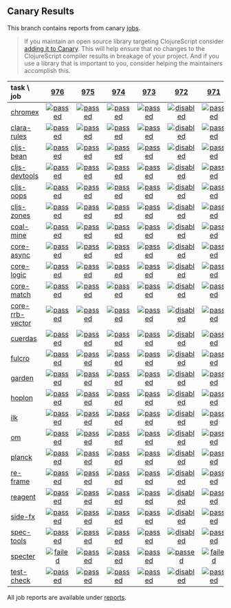 ## Canary Results

This branch contains reports from canary [jobs](https://github.com/cljs-oss/canary/tree/jobs).

> If you maintain an open source library targeting ClojureScript consider [adding it to Canary](https://github.com/cljs-oss/canary/tree/master#how-to-participate). This will help ensure that no changes to the ClojureScript compiler results in breakage of your project. And if you use a library that is important to you, consider helping the maintainers accomplish this.

[//]: # (begin_overview_table)

| task \ job | <a href="reports/2019/06/20/job-000976-1.10.545-bc6ecdd6" title="job #976 finished on 2019-06-20">976</a> | <a href="reports/2019/06/19/job-000975-1.10.545-bc6ecdd6" title="job #975 finished on 2019-06-19">975</a> | <a href="reports/2019/06/18/job-000974-1.10.545-bc6ecdd6" title="job #974 finished on 2019-06-18">974</a> | <a href="reports/2019/06/17/job-000973-1.10.545-bc6ecdd6" title="job #973 finished on 2019-06-17">973</a> | <a href="reports/2019/06/16/job-000972-1.10.545-bc6ecdd6" title="job #972 finished on 2019-06-16">972</a> | <a href="reports/2019/06/16/job-000971-1.10.545-bc6ecdd6" title="job #971 finished on 2019-06-16">971</a> | <a href="reports/2019/06/15/job-000970-1.10.545-bc6ecdd6" title="job #970 finished on 2019-06-15">970</a> | <a href="reports/2019/06/14/job-000969-1.10.534-c4a51202" title="job #969 finished on 2019-06-14">969</a> | <a href="reports/2019/06/14/job-000968-1.10.534-c4a51202" title="job #968 finished on 2019-06-14">968</a> | <a href="reports/2019/06/13/job-000967-1.10.534-c4a51202" title="job #967 finished on 2019-06-13">967</a> |
| :--- | :---: | :---: | :---: | :---: | :---: | :---: | :---: | :---: | :---: | :---: |
| [chromex](https://github.com/binaryage/chromex) | <a href="reports/2019/06/20/job-000976-1.10.545-bc6ecdd6#-chromex"><img title="passed" src="http://box.binaryage.com/s-passed.svg"><a> | <a href="reports/2019/06/19/job-000975-1.10.545-bc6ecdd6#-chromex"><img title="passed" src="http://box.binaryage.com/s-passed.svg"><a> | <a href="reports/2019/06/18/job-000974-1.10.545-bc6ecdd6#-chromex"><img title="passed" src="http://box.binaryage.com/s-passed.svg"><a> | <a href="reports/2019/06/17/job-000973-1.10.545-bc6ecdd6#-chromex"><img title="passed" src="http://box.binaryage.com/s-passed.svg"><a> | <a href="reports/2019/06/16/job-000972-1.10.545-bc6ecdd6#-chromex"><img title="disabled" src="http://box.binaryage.com/s-disabled.svg"><a> | <a href="reports/2019/06/16/job-000971-1.10.545-bc6ecdd6#-chromex"><img title="passed" src="http://box.binaryage.com/s-passed.svg"><a> | <a href="reports/2019/06/15/job-000970-1.10.545-bc6ecdd6#-chromex"><img title="passed" src="http://box.binaryage.com/s-passed.svg"><a> | <a href="reports/2019/06/14/job-000969-1.10.534-c4a51202#-chromex"><img title="passed" src="http://box.binaryage.com/s-passed.svg"><a> | <a href="reports/2019/06/14/job-000968-1.10.534-c4a51202#-chromex"><img title="disabled" src="http://box.binaryage.com/s-disabled.svg"><a> | <a href="reports/2019/06/13/job-000967-1.10.534-c4a51202#-chromex"><img title="passed" src="http://box.binaryage.com/s-passed.svg"><a> |
| [clara-rules](https://github.com/cerner/clara-rules) | <a href="reports/2019/06/20/job-000976-1.10.545-bc6ecdd6#-clara-rules"><img title="passed" src="http://box.binaryage.com/s-passed.svg"><a> | <a href="reports/2019/06/19/job-000975-1.10.545-bc6ecdd6#-clara-rules"><img title="passed" src="http://box.binaryage.com/s-passed.svg"><a> | <a href="reports/2019/06/18/job-000974-1.10.545-bc6ecdd6#-clara-rules"><img title="passed" src="http://box.binaryage.com/s-passed.svg"><a> | <a href="reports/2019/06/17/job-000973-1.10.545-bc6ecdd6#-clara-rules"><img title="passed" src="http://box.binaryage.com/s-passed.svg"><a> | <a href="reports/2019/06/16/job-000972-1.10.545-bc6ecdd6#-clara-rules"><img title="disabled" src="http://box.binaryage.com/s-disabled.svg"><a> | <a href="reports/2019/06/16/job-000971-1.10.545-bc6ecdd6#-clara-rules"><img title="passed" src="http://box.binaryage.com/s-passed.svg"><a> | <a href="reports/2019/06/15/job-000970-1.10.545-bc6ecdd6#-clara-rules"><img title="passed" src="http://box.binaryage.com/s-passed.svg"><a> | <a href="reports/2019/06/14/job-000969-1.10.534-c4a51202#-clara-rules"><img title="passed" src="http://box.binaryage.com/s-passed.svg"><a> | <a href="reports/2019/06/14/job-000968-1.10.534-c4a51202#-clara-rules"><img title="disabled" src="http://box.binaryage.com/s-disabled.svg"><a> | <a href="reports/2019/06/13/job-000967-1.10.534-c4a51202#-clara-rules"><img title="passed" src="http://box.binaryage.com/s-passed.svg"><a> |
| [cljs-bean](https://github.com/mfikes/cljs-bean) | <a href="reports/2019/06/20/job-000976-1.10.545-bc6ecdd6#-cljs-bean"><img title="passed" src="http://box.binaryage.com/s-passed.svg"><a> | <a href="reports/2019/06/19/job-000975-1.10.545-bc6ecdd6#-cljs-bean"><img title="passed" src="http://box.binaryage.com/s-passed.svg"><a> | <a href="reports/2019/06/18/job-000974-1.10.545-bc6ecdd6#-cljs-bean"><img title="passed" src="http://box.binaryage.com/s-passed.svg"><a> | <a href="reports/2019/06/17/job-000973-1.10.545-bc6ecdd6#-cljs-bean"><img title="passed" src="http://box.binaryage.com/s-passed.svg"><a> | <a href="reports/2019/06/16/job-000972-1.10.545-bc6ecdd6#-cljs-bean"><img title="disabled" src="http://box.binaryage.com/s-disabled.svg"><a> | <a href="reports/2019/06/16/job-000971-1.10.545-bc6ecdd6#-cljs-bean"><img title="passed" src="http://box.binaryage.com/s-passed.svg"><a> | <a href="reports/2019/06/15/job-000970-1.10.545-bc6ecdd6#-cljs-bean"><img title="failed" src="http://box.binaryage.com/s-failed.svg"><a> | <a href="reports/2019/06/14/job-000969-1.10.534-c4a51202#-cljs-bean"><img title="passed" src="http://box.binaryage.com/s-passed.svg"><a> | <a href="reports/2019/06/14/job-000968-1.10.534-c4a51202#-cljs-bean"><img title="passed" src="http://box.binaryage.com/s-passed.svg"><a> | <a href="reports/2019/06/13/job-000967-1.10.534-c4a51202#-cljs-bean"><img title="missing" src="http://box.binaryage.com/s-missing.svg"><a> |
| [cljs-devtools](https://github.com/binaryage/cljs-devtools) | <a href="reports/2019/06/20/job-000976-1.10.545-bc6ecdd6#-cljs-devtools"><img title="passed" src="http://box.binaryage.com/s-passed.svg"><a> | <a href="reports/2019/06/19/job-000975-1.10.545-bc6ecdd6#-cljs-devtools"><img title="passed" src="http://box.binaryage.com/s-passed.svg"><a> | <a href="reports/2019/06/18/job-000974-1.10.545-bc6ecdd6#-cljs-devtools"><img title="passed" src="http://box.binaryage.com/s-passed.svg"><a> | <a href="reports/2019/06/17/job-000973-1.10.545-bc6ecdd6#-cljs-devtools"><img title="passed" src="http://box.binaryage.com/s-passed.svg"><a> | <a href="reports/2019/06/16/job-000972-1.10.545-bc6ecdd6#-cljs-devtools"><img title="disabled" src="http://box.binaryage.com/s-disabled.svg"><a> | <a href="reports/2019/06/16/job-000971-1.10.545-bc6ecdd6#-cljs-devtools"><img title="passed" src="http://box.binaryage.com/s-passed.svg"><a> | <a href="reports/2019/06/15/job-000970-1.10.545-bc6ecdd6#-cljs-devtools"><img title="passed" src="http://box.binaryage.com/s-passed.svg"><a> | <a href="reports/2019/06/14/job-000969-1.10.534-c4a51202#-cljs-devtools"><img title="passed" src="http://box.binaryage.com/s-passed.svg"><a> | <a href="reports/2019/06/14/job-000968-1.10.534-c4a51202#-cljs-devtools"><img title="disabled" src="http://box.binaryage.com/s-disabled.svg"><a> | <a href="reports/2019/06/13/job-000967-1.10.534-c4a51202#-cljs-devtools"><img title="passed" src="http://box.binaryage.com/s-passed.svg"><a> |
| [cljs-oops](https://github.com/binaryage/cljs-oops) | <a href="reports/2019/06/20/job-000976-1.10.545-bc6ecdd6#-cljs-oops"><img title="passed" src="http://box.binaryage.com/s-passed.svg"><a> | <a href="reports/2019/06/19/job-000975-1.10.545-bc6ecdd6#-cljs-oops"><img title="passed" src="http://box.binaryage.com/s-passed.svg"><a> | <a href="reports/2019/06/18/job-000974-1.10.545-bc6ecdd6#-cljs-oops"><img title="passed" src="http://box.binaryage.com/s-passed.svg"><a> | <a href="reports/2019/06/17/job-000973-1.10.545-bc6ecdd6#-cljs-oops"><img title="passed" src="http://box.binaryage.com/s-passed.svg"><a> | <a href="reports/2019/06/16/job-000972-1.10.545-bc6ecdd6#-cljs-oops"><img title="disabled" src="http://box.binaryage.com/s-disabled.svg"><a> | <a href="reports/2019/06/16/job-000971-1.10.545-bc6ecdd6#-cljs-oops"><img title="passed" src="http://box.binaryage.com/s-passed.svg"><a> | <a href="reports/2019/06/15/job-000970-1.10.545-bc6ecdd6#-cljs-oops"><img title="passed" src="http://box.binaryage.com/s-passed.svg"><a> | <a href="reports/2019/06/14/job-000969-1.10.534-c4a51202#-cljs-oops"><img title="passed" src="http://box.binaryage.com/s-passed.svg"><a> | <a href="reports/2019/06/14/job-000968-1.10.534-c4a51202#-cljs-oops"><img title="disabled" src="http://box.binaryage.com/s-disabled.svg"><a> | <a href="reports/2019/06/13/job-000967-1.10.534-c4a51202#-cljs-oops"><img title="passed" src="http://box.binaryage.com/s-passed.svg"><a> |
| [cljs-zones](https://github.com/binaryage/cljs-zones) | <a href="reports/2019/06/20/job-000976-1.10.545-bc6ecdd6#-cljs-zones"><img title="passed" src="http://box.binaryage.com/s-passed.svg"><a> | <a href="reports/2019/06/19/job-000975-1.10.545-bc6ecdd6#-cljs-zones"><img title="passed" src="http://box.binaryage.com/s-passed.svg"><a> | <a href="reports/2019/06/18/job-000974-1.10.545-bc6ecdd6#-cljs-zones"><img title="passed" src="http://box.binaryage.com/s-passed.svg"><a> | <a href="reports/2019/06/17/job-000973-1.10.545-bc6ecdd6#-cljs-zones"><img title="passed" src="http://box.binaryage.com/s-passed.svg"><a> | <a href="reports/2019/06/16/job-000972-1.10.545-bc6ecdd6#-cljs-zones"><img title="disabled" src="http://box.binaryage.com/s-disabled.svg"><a> | <a href="reports/2019/06/16/job-000971-1.10.545-bc6ecdd6#-cljs-zones"><img title="passed" src="http://box.binaryage.com/s-passed.svg"><a> | <a href="reports/2019/06/15/job-000970-1.10.545-bc6ecdd6#-cljs-zones"><img title="passed" src="http://box.binaryage.com/s-passed.svg"><a> | <a href="reports/2019/06/14/job-000969-1.10.534-c4a51202#-cljs-zones"><img title="passed" src="http://box.binaryage.com/s-passed.svg"><a> | <a href="reports/2019/06/14/job-000968-1.10.534-c4a51202#-cljs-zones"><img title="disabled" src="http://box.binaryage.com/s-disabled.svg"><a> | <a href="reports/2019/06/13/job-000967-1.10.534-c4a51202#-cljs-zones"><img title="passed" src="http://box.binaryage.com/s-passed.svg"><a> |
| [coal-mine](https://github.com/mfikes/coal-mine) | <a href="reports/2019/06/20/job-000976-1.10.545-bc6ecdd6#-coal-mine"><img title="passed" src="http://box.binaryage.com/s-passed.svg"><a> | <a href="reports/2019/06/19/job-000975-1.10.545-bc6ecdd6#-coal-mine"><img title="passed" src="http://box.binaryage.com/s-passed.svg"><a> | <a href="reports/2019/06/18/job-000974-1.10.545-bc6ecdd6#-coal-mine"><img title="passed" src="http://box.binaryage.com/s-passed.svg"><a> | <a href="reports/2019/06/17/job-000973-1.10.545-bc6ecdd6#-coal-mine"><img title="passed" src="http://box.binaryage.com/s-passed.svg"><a> | <a href="reports/2019/06/16/job-000972-1.10.545-bc6ecdd6#-coal-mine"><img title="disabled" src="http://box.binaryage.com/s-disabled.svg"><a> | <a href="reports/2019/06/16/job-000971-1.10.545-bc6ecdd6#-coal-mine"><img title="passed" src="http://box.binaryage.com/s-passed.svg"><a> | <a href="reports/2019/06/15/job-000970-1.10.545-bc6ecdd6#-coal-mine"><img title="passed" src="http://box.binaryage.com/s-passed.svg"><a> | <a href="reports/2019/06/14/job-000969-1.10.534-c4a51202#-coal-mine"><img title="passed" src="http://box.binaryage.com/s-passed.svg"><a> | <a href="reports/2019/06/14/job-000968-1.10.534-c4a51202#-coal-mine"><img title="disabled" src="http://box.binaryage.com/s-disabled.svg"><a> | <a href="reports/2019/06/13/job-000967-1.10.534-c4a51202#-coal-mine"><img title="passed" src="http://box.binaryage.com/s-passed.svg"><a> |
| [core-async](https://github.com/clojure/core.async) | <a href="reports/2019/06/20/job-000976-1.10.545-bc6ecdd6#-core-async"><img title="passed" src="http://box.binaryage.com/s-passed.svg"><a> | <a href="reports/2019/06/19/job-000975-1.10.545-bc6ecdd6#-core-async"><img title="passed" src="http://box.binaryage.com/s-passed.svg"><a> | <a href="reports/2019/06/18/job-000974-1.10.545-bc6ecdd6#-core-async"><img title="passed" src="http://box.binaryage.com/s-passed.svg"><a> | <a href="reports/2019/06/17/job-000973-1.10.545-bc6ecdd6#-core-async"><img title="passed" src="http://box.binaryage.com/s-passed.svg"><a> | <a href="reports/2019/06/16/job-000972-1.10.545-bc6ecdd6#-core-async"><img title="disabled" src="http://box.binaryage.com/s-disabled.svg"><a> | <a href="reports/2019/06/16/job-000971-1.10.545-bc6ecdd6#-core-async"><img title="passed" src="http://box.binaryage.com/s-passed.svg"><a> | <a href="reports/2019/06/15/job-000970-1.10.545-bc6ecdd6#-core-async"><img title="passed" src="http://box.binaryage.com/s-passed.svg"><a> | <a href="reports/2019/06/14/job-000969-1.10.534-c4a51202#-core-async"><img title="passed" src="http://box.binaryage.com/s-passed.svg"><a> | <a href="reports/2019/06/14/job-000968-1.10.534-c4a51202#-core-async"><img title="disabled" src="http://box.binaryage.com/s-disabled.svg"><a> | <a href="reports/2019/06/13/job-000967-1.10.534-c4a51202#-core-async"><img title="passed" src="http://box.binaryage.com/s-passed.svg"><a> |
| [core-logic](https://github.com/clojure/core.logic) | <a href="reports/2019/06/20/job-000976-1.10.545-bc6ecdd6#-core-logic"><img title="passed" src="http://box.binaryage.com/s-passed.svg"><a> | <a href="reports/2019/06/19/job-000975-1.10.545-bc6ecdd6#-core-logic"><img title="passed" src="http://box.binaryage.com/s-passed.svg"><a> | <a href="reports/2019/06/18/job-000974-1.10.545-bc6ecdd6#-core-logic"><img title="passed" src="http://box.binaryage.com/s-passed.svg"><a> | <a href="reports/2019/06/17/job-000973-1.10.545-bc6ecdd6#-core-logic"><img title="passed" src="http://box.binaryage.com/s-passed.svg"><a> | <a href="reports/2019/06/16/job-000972-1.10.545-bc6ecdd6#-core-logic"><img title="disabled" src="http://box.binaryage.com/s-disabled.svg"><a> | <a href="reports/2019/06/16/job-000971-1.10.545-bc6ecdd6#-core-logic"><img title="passed" src="http://box.binaryage.com/s-passed.svg"><a> | <a href="reports/2019/06/15/job-000970-1.10.545-bc6ecdd6#-core-logic"><img title="passed" src="http://box.binaryage.com/s-passed.svg"><a> | <a href="reports/2019/06/14/job-000969-1.10.534-c4a51202#-core-logic"><img title="passed" src="http://box.binaryage.com/s-passed.svg"><a> | <a href="reports/2019/06/14/job-000968-1.10.534-c4a51202#-core-logic"><img title="disabled" src="http://box.binaryage.com/s-disabled.svg"><a> | <a href="reports/2019/06/13/job-000967-1.10.534-c4a51202#-core-logic"><img title="passed" src="http://box.binaryage.com/s-passed.svg"><a> |
| [core-match](https://github.com/clojure/core.match) | <a href="reports/2019/06/20/job-000976-1.10.545-bc6ecdd6#-core-match"><img title="passed" src="http://box.binaryage.com/s-passed.svg"><a> | <a href="reports/2019/06/19/job-000975-1.10.545-bc6ecdd6#-core-match"><img title="passed" src="http://box.binaryage.com/s-passed.svg"><a> | <a href="reports/2019/06/18/job-000974-1.10.545-bc6ecdd6#-core-match"><img title="passed" src="http://box.binaryage.com/s-passed.svg"><a> | <a href="reports/2019/06/17/job-000973-1.10.545-bc6ecdd6#-core-match"><img title="passed" src="http://box.binaryage.com/s-passed.svg"><a> | <a href="reports/2019/06/16/job-000972-1.10.545-bc6ecdd6#-core-match"><img title="disabled" src="http://box.binaryage.com/s-disabled.svg"><a> | <a href="reports/2019/06/16/job-000971-1.10.545-bc6ecdd6#-core-match"><img title="passed" src="http://box.binaryage.com/s-passed.svg"><a> | <a href="reports/2019/06/15/job-000970-1.10.545-bc6ecdd6#-core-match"><img title="passed" src="http://box.binaryage.com/s-passed.svg"><a> | <a href="reports/2019/06/14/job-000969-1.10.534-c4a51202#-core-match"><img title="passed" src="http://box.binaryage.com/s-passed.svg"><a> | <a href="reports/2019/06/14/job-000968-1.10.534-c4a51202#-core-match"><img title="disabled" src="http://box.binaryage.com/s-disabled.svg"><a> | <a href="reports/2019/06/13/job-000967-1.10.534-c4a51202#-core-match"><img title="passed" src="http://box.binaryage.com/s-passed.svg"><a> |
| [core-rrb-vector](https://github.com/clojure/core.rrb-vector) | <a href="reports/2019/06/20/job-000976-1.10.545-bc6ecdd6#-core-rrb-vector"><img title="passed" src="http://box.binaryage.com/s-passed.svg"><a> | <a href="reports/2019/06/19/job-000975-1.10.545-bc6ecdd6#-core-rrb-vector"><img title="passed" src="http://box.binaryage.com/s-passed.svg"><a> | <a href="reports/2019/06/18/job-000974-1.10.545-bc6ecdd6#-core-rrb-vector"><img title="passed" src="http://box.binaryage.com/s-passed.svg"><a> | <a href="reports/2019/06/17/job-000973-1.10.545-bc6ecdd6#-core-rrb-vector"><img title="passed" src="http://box.binaryage.com/s-passed.svg"><a> | <a href="reports/2019/06/16/job-000972-1.10.545-bc6ecdd6#-core-rrb-vector"><img title="disabled" src="http://box.binaryage.com/s-disabled.svg"><a> | <a href="reports/2019/06/16/job-000971-1.10.545-bc6ecdd6#-core-rrb-vector"><img title="passed" src="http://box.binaryage.com/s-passed.svg"><a> | <a href="reports/2019/06/15/job-000970-1.10.545-bc6ecdd6#-core-rrb-vector"><img title="passed" src="http://box.binaryage.com/s-passed.svg"><a> | <a href="reports/2019/06/14/job-000969-1.10.534-c4a51202#-core-rrb-vector"><img title="passed" src="http://box.binaryage.com/s-passed.svg"><a> | <a href="reports/2019/06/14/job-000968-1.10.534-c4a51202#-core-rrb-vector"><img title="disabled" src="http://box.binaryage.com/s-disabled.svg"><a> | <a href="reports/2019/06/13/job-000967-1.10.534-c4a51202#-core-rrb-vector"><img title="passed" src="http://box.binaryage.com/s-passed.svg"><a> |
| [cuerdas](https://github.com/funcool/cuerdas) | <a href="reports/2019/06/20/job-000976-1.10.545-bc6ecdd6#-cuerdas"><img title="passed" src="http://box.binaryage.com/s-passed.svg"><a> | <a href="reports/2019/06/19/job-000975-1.10.545-bc6ecdd6#-cuerdas"><img title="passed" src="http://box.binaryage.com/s-passed.svg"><a> | <a href="reports/2019/06/18/job-000974-1.10.545-bc6ecdd6#-cuerdas"><img title="passed" src="http://box.binaryage.com/s-passed.svg"><a> | <a href="reports/2019/06/17/job-000973-1.10.545-bc6ecdd6#-cuerdas"><img title="passed" src="http://box.binaryage.com/s-passed.svg"><a> | <a href="reports/2019/06/16/job-000972-1.10.545-bc6ecdd6#-cuerdas"><img title="disabled" src="http://box.binaryage.com/s-disabled.svg"><a> | <a href="reports/2019/06/16/job-000971-1.10.545-bc6ecdd6#-cuerdas"><img title="passed" src="http://box.binaryage.com/s-passed.svg"><a> | <a href="reports/2019/06/15/job-000970-1.10.545-bc6ecdd6#-cuerdas"><img title="passed" src="http://box.binaryage.com/s-passed.svg"><a> | <a href="reports/2019/06/14/job-000969-1.10.534-c4a51202#-cuerdas"><img title="passed" src="http://box.binaryage.com/s-passed.svg"><a> | <a href="reports/2019/06/14/job-000968-1.10.534-c4a51202#-cuerdas"><img title="disabled" src="http://box.binaryage.com/s-disabled.svg"><a> | <a href="reports/2019/06/13/job-000967-1.10.534-c4a51202#-cuerdas"><img title="passed" src="http://box.binaryage.com/s-passed.svg"><a> |
| [fulcro](https://github.com/fulcrologic/fulcro) | <a href="reports/2019/06/20/job-000976-1.10.545-bc6ecdd6#-fulcro"><img title="passed" src="http://box.binaryage.com/s-passed.svg"><a> | <a href="reports/2019/06/19/job-000975-1.10.545-bc6ecdd6#-fulcro"><img title="passed" src="http://box.binaryage.com/s-passed.svg"><a> | <a href="reports/2019/06/18/job-000974-1.10.545-bc6ecdd6#-fulcro"><img title="passed" src="http://box.binaryage.com/s-passed.svg"><a> | <a href="reports/2019/06/17/job-000973-1.10.545-bc6ecdd6#-fulcro"><img title="passed" src="http://box.binaryage.com/s-passed.svg"><a> | <a href="reports/2019/06/16/job-000972-1.10.545-bc6ecdd6#-fulcro"><img title="disabled" src="http://box.binaryage.com/s-disabled.svg"><a> | <a href="reports/2019/06/16/job-000971-1.10.545-bc6ecdd6#-fulcro"><img title="passed" src="http://box.binaryage.com/s-passed.svg"><a> | <a href="reports/2019/06/15/job-000970-1.10.545-bc6ecdd6#-fulcro"><img title="passed" src="http://box.binaryage.com/s-passed.svg"><a> | <a href="reports/2019/06/14/job-000969-1.10.534-c4a51202#-fulcro"><img title="passed" src="http://box.binaryage.com/s-passed.svg"><a> | <a href="reports/2019/06/14/job-000968-1.10.534-c4a51202#-fulcro"><img title="disabled" src="http://box.binaryage.com/s-disabled.svg"><a> | <a href="reports/2019/06/13/job-000967-1.10.534-c4a51202#-fulcro"><img title="passed" src="http://box.binaryage.com/s-passed.svg"><a> |
| [garden](https://github.com/noprompt/garden) | <a href="reports/2019/06/20/job-000976-1.10.545-bc6ecdd6#-garden"><img title="passed" src="http://box.binaryage.com/s-passed.svg"><a> | <a href="reports/2019/06/19/job-000975-1.10.545-bc6ecdd6#-garden"><img title="passed" src="http://box.binaryage.com/s-passed.svg"><a> | <a href="reports/2019/06/18/job-000974-1.10.545-bc6ecdd6#-garden"><img title="passed" src="http://box.binaryage.com/s-passed.svg"><a> | <a href="reports/2019/06/17/job-000973-1.10.545-bc6ecdd6#-garden"><img title="passed" src="http://box.binaryage.com/s-passed.svg"><a> | <a href="reports/2019/06/16/job-000972-1.10.545-bc6ecdd6#-garden"><img title="disabled" src="http://box.binaryage.com/s-disabled.svg"><a> | <a href="reports/2019/06/16/job-000971-1.10.545-bc6ecdd6#-garden"><img title="passed" src="http://box.binaryage.com/s-passed.svg"><a> | <a href="reports/2019/06/15/job-000970-1.10.545-bc6ecdd6#-garden"><img title="passed" src="http://box.binaryage.com/s-passed.svg"><a> | <a href="reports/2019/06/14/job-000969-1.10.534-c4a51202#-garden"><img title="passed" src="http://box.binaryage.com/s-passed.svg"><a> | <a href="reports/2019/06/14/job-000968-1.10.534-c4a51202#-garden"><img title="disabled" src="http://box.binaryage.com/s-disabled.svg"><a> | <a href="reports/2019/06/13/job-000967-1.10.534-c4a51202#-garden"><img title="passed" src="http://box.binaryage.com/s-passed.svg"><a> |
| [hoplon](https://github.com/hoplon/hoplon) | <a href="reports/2019/06/20/job-000976-1.10.545-bc6ecdd6#-hoplon"><img title="passed" src="http://box.binaryage.com/s-passed.svg"><a> | <a href="reports/2019/06/19/job-000975-1.10.545-bc6ecdd6#-hoplon"><img title="passed" src="http://box.binaryage.com/s-passed.svg"><a> | <a href="reports/2019/06/18/job-000974-1.10.545-bc6ecdd6#-hoplon"><img title="passed" src="http://box.binaryage.com/s-passed.svg"><a> | <a href="reports/2019/06/17/job-000973-1.10.545-bc6ecdd6#-hoplon"><img title="passed" src="http://box.binaryage.com/s-passed.svg"><a> | <a href="reports/2019/06/16/job-000972-1.10.545-bc6ecdd6#-hoplon"><img title="disabled" src="http://box.binaryage.com/s-disabled.svg"><a> | <a href="reports/2019/06/16/job-000971-1.10.545-bc6ecdd6#-hoplon"><img title="passed" src="http://box.binaryage.com/s-passed.svg"><a> | <a href="reports/2019/06/15/job-000970-1.10.545-bc6ecdd6#-hoplon"><img title="passed" src="http://box.binaryage.com/s-passed.svg"><a> | <a href="reports/2019/06/14/job-000969-1.10.534-c4a51202#-hoplon"><img title="passed" src="http://box.binaryage.com/s-passed.svg"><a> | <a href="reports/2019/06/14/job-000968-1.10.534-c4a51202#-hoplon"><img title="disabled" src="http://box.binaryage.com/s-disabled.svg"><a> | <a href="reports/2019/06/13/job-000967-1.10.534-c4a51202#-hoplon"><img title="passed" src="http://box.binaryage.com/s-passed.svg"><a> |
| [ilk](https://github.com/mfikes/ilk) | <a href="reports/2019/06/20/job-000976-1.10.545-bc6ecdd6#-ilk"><img title="passed" src="http://box.binaryage.com/s-passed.svg"><a> | <a href="reports/2019/06/19/job-000975-1.10.545-bc6ecdd6#-ilk"><img title="passed" src="http://box.binaryage.com/s-passed.svg"><a> | <a href="reports/2019/06/18/job-000974-1.10.545-bc6ecdd6#-ilk"><img title="passed" src="http://box.binaryage.com/s-passed.svg"><a> | <a href="reports/2019/06/17/job-000973-1.10.545-bc6ecdd6#-ilk"><img title="passed" src="http://box.binaryage.com/s-passed.svg"><a> | <a href="reports/2019/06/16/job-000972-1.10.545-bc6ecdd6#-ilk"><img title="disabled" src="http://box.binaryage.com/s-disabled.svg"><a> | <a href="reports/2019/06/16/job-000971-1.10.545-bc6ecdd6#-ilk"><img title="passed" src="http://box.binaryage.com/s-passed.svg"><a> | <a href="reports/2019/06/15/job-000970-1.10.545-bc6ecdd6#-ilk"><img title="passed" src="http://box.binaryage.com/s-passed.svg"><a> | <a href="reports/2019/06/14/job-000969-1.10.534-c4a51202#-ilk"><img title="passed" src="http://box.binaryage.com/s-passed.svg"><a> | <a href="reports/2019/06/14/job-000968-1.10.534-c4a51202#-ilk"><img title="disabled" src="http://box.binaryage.com/s-disabled.svg"><a> | <a href="reports/2019/06/13/job-000967-1.10.534-c4a51202#-ilk"><img title="passed" src="http://box.binaryage.com/s-passed.svg"><a> |
| [om](https://github.com/omcljs/om) | <a href="reports/2019/06/20/job-000976-1.10.545-bc6ecdd6#-om"><img title="passed" src="http://box.binaryage.com/s-passed.svg"><a> | <a href="reports/2019/06/19/job-000975-1.10.545-bc6ecdd6#-om"><img title="passed" src="http://box.binaryage.com/s-passed.svg"><a> | <a href="reports/2019/06/18/job-000974-1.10.545-bc6ecdd6#-om"><img title="passed" src="http://box.binaryage.com/s-passed.svg"><a> | <a href="reports/2019/06/17/job-000973-1.10.545-bc6ecdd6#-om"><img title="passed" src="http://box.binaryage.com/s-passed.svg"><a> | <a href="reports/2019/06/16/job-000972-1.10.545-bc6ecdd6#-om"><img title="disabled" src="http://box.binaryage.com/s-disabled.svg"><a> | <a href="reports/2019/06/16/job-000971-1.10.545-bc6ecdd6#-om"><img title="passed" src="http://box.binaryage.com/s-passed.svg"><a> | <a href="reports/2019/06/15/job-000970-1.10.545-bc6ecdd6#-om"><img title="passed" src="http://box.binaryage.com/s-passed.svg"><a> | <a href="reports/2019/06/14/job-000969-1.10.534-c4a51202#-om"><img title="passed" src="http://box.binaryage.com/s-passed.svg"><a> | <a href="reports/2019/06/14/job-000968-1.10.534-c4a51202#-om"><img title="disabled" src="http://box.binaryage.com/s-disabled.svg"><a> | <a href="reports/2019/06/13/job-000967-1.10.534-c4a51202#-om"><img title="passed" src="http://box.binaryage.com/s-passed.svg"><a> |
| [planck](https://github.com/planck-repl/planck) | <a href="reports/2019/06/20/job-000976-1.10.545-bc6ecdd6#-planck"><img title="passed" src="http://box.binaryage.com/s-passed.svg"><a> | <a href="reports/2019/06/19/job-000975-1.10.545-bc6ecdd6#-planck"><img title="passed" src="http://box.binaryage.com/s-passed.svg"><a> | <a href="reports/2019/06/18/job-000974-1.10.545-bc6ecdd6#-planck"><img title="passed" src="http://box.binaryage.com/s-passed.svg"><a> | <a href="reports/2019/06/17/job-000973-1.10.545-bc6ecdd6#-planck"><img title="passed" src="http://box.binaryage.com/s-passed.svg"><a> | <a href="reports/2019/06/16/job-000972-1.10.545-bc6ecdd6#-planck"><img title="disabled" src="http://box.binaryage.com/s-disabled.svg"><a> | <a href="reports/2019/06/16/job-000971-1.10.545-bc6ecdd6#-planck"><img title="passed" src="http://box.binaryage.com/s-passed.svg"><a> | <a href="reports/2019/06/15/job-000970-1.10.545-bc6ecdd6#-planck"><img title="passed" src="http://box.binaryage.com/s-passed.svg"><a> | <a href="reports/2019/06/14/job-000969-1.10.534-c4a51202#-planck"><img title="passed" src="http://box.binaryage.com/s-passed.svg"><a> | <a href="reports/2019/06/14/job-000968-1.10.534-c4a51202#-planck"><img title="disabled" src="http://box.binaryage.com/s-disabled.svg"><a> | <a href="reports/2019/06/13/job-000967-1.10.534-c4a51202#-planck"><img title="passed" src="http://box.binaryage.com/s-passed.svg"><a> |
| [re-frame](https://github.com/Day8/re-frame) | <a href="reports/2019/06/20/job-000976-1.10.545-bc6ecdd6#-re-frame"><img title="passed" src="http://box.binaryage.com/s-passed.svg"><a> | <a href="reports/2019/06/19/job-000975-1.10.545-bc6ecdd6#-re-frame"><img title="passed" src="http://box.binaryage.com/s-passed.svg"><a> | <a href="reports/2019/06/18/job-000974-1.10.545-bc6ecdd6#-re-frame"><img title="passed" src="http://box.binaryage.com/s-passed.svg"><a> | <a href="reports/2019/06/17/job-000973-1.10.545-bc6ecdd6#-re-frame"><img title="passed" src="http://box.binaryage.com/s-passed.svg"><a> | <a href="reports/2019/06/16/job-000972-1.10.545-bc6ecdd6#-re-frame"><img title="disabled" src="http://box.binaryage.com/s-disabled.svg"><a> | <a href="reports/2019/06/16/job-000971-1.10.545-bc6ecdd6#-re-frame"><img title="passed" src="http://box.binaryage.com/s-passed.svg"><a> | <a href="reports/2019/06/15/job-000970-1.10.545-bc6ecdd6#-re-frame"><img title="passed" src="http://box.binaryage.com/s-passed.svg"><a> | <a href="reports/2019/06/14/job-000969-1.10.534-c4a51202#-re-frame"><img title="passed" src="http://box.binaryage.com/s-passed.svg"><a> | <a href="reports/2019/06/14/job-000968-1.10.534-c4a51202#-re-frame"><img title="disabled" src="http://box.binaryage.com/s-disabled.svg"><a> | <a href="reports/2019/06/13/job-000967-1.10.534-c4a51202#-re-frame"><img title="passed" src="http://box.binaryage.com/s-passed.svg"><a> |
| [reagent](https://github.com/reagent-project/reagent) | <a href="reports/2019/06/20/job-000976-1.10.545-bc6ecdd6#-reagent"><img title="passed" src="http://box.binaryage.com/s-passed.svg"><a> | <a href="reports/2019/06/19/job-000975-1.10.545-bc6ecdd6#-reagent"><img title="passed" src="http://box.binaryage.com/s-passed.svg"><a> | <a href="reports/2019/06/18/job-000974-1.10.545-bc6ecdd6#-reagent"><img title="passed" src="http://box.binaryage.com/s-passed.svg"><a> | <a href="reports/2019/06/17/job-000973-1.10.545-bc6ecdd6#-reagent"><img title="passed" src="http://box.binaryage.com/s-passed.svg"><a> | <a href="reports/2019/06/16/job-000972-1.10.545-bc6ecdd6#-reagent"><img title="disabled" src="http://box.binaryage.com/s-disabled.svg"><a> | <a href="reports/2019/06/16/job-000971-1.10.545-bc6ecdd6#-reagent"><img title="passed" src="http://box.binaryage.com/s-passed.svg"><a> | <a href="reports/2019/06/15/job-000970-1.10.545-bc6ecdd6#-reagent"><img title="passed" src="http://box.binaryage.com/s-passed.svg"><a> | <a href="reports/2019/06/14/job-000969-1.10.534-c4a51202#-reagent"><img title="passed" src="http://box.binaryage.com/s-passed.svg"><a> | <a href="reports/2019/06/14/job-000968-1.10.534-c4a51202#-reagent"><img title="disabled" src="http://box.binaryage.com/s-disabled.svg"><a> | <a href="reports/2019/06/13/job-000967-1.10.534-c4a51202#-reagent"><img title="passed" src="http://box.binaryage.com/s-passed.svg"><a> |
| [side-fx](https://github.com/cljsrn/side-fx) | <a href="reports/2019/06/20/job-000976-1.10.545-bc6ecdd6#-side-fx"><img title="passed" src="http://box.binaryage.com/s-passed.svg"><a> | <a href="reports/2019/06/19/job-000975-1.10.545-bc6ecdd6#-side-fx"><img title="passed" src="http://box.binaryage.com/s-passed.svg"><a> | <a href="reports/2019/06/18/job-000974-1.10.545-bc6ecdd6#-side-fx"><img title="passed" src="http://box.binaryage.com/s-passed.svg"><a> | <a href="reports/2019/06/17/job-000973-1.10.545-bc6ecdd6#-side-fx"><img title="passed" src="http://box.binaryage.com/s-passed.svg"><a> | <a href="reports/2019/06/16/job-000972-1.10.545-bc6ecdd6#-side-fx"><img title="disabled" src="http://box.binaryage.com/s-disabled.svg"><a> | <a href="reports/2019/06/16/job-000971-1.10.545-bc6ecdd6#-side-fx"><img title="passed" src="http://box.binaryage.com/s-passed.svg"><a> | <a href="reports/2019/06/15/job-000970-1.10.545-bc6ecdd6#-side-fx"><img title="passed" src="http://box.binaryage.com/s-passed.svg"><a> | <a href="reports/2019/06/14/job-000969-1.10.534-c4a51202#-side-fx"><img title="passed" src="http://box.binaryage.com/s-passed.svg"><a> | <a href="reports/2019/06/14/job-000968-1.10.534-c4a51202#-side-fx"><img title="disabled" src="http://box.binaryage.com/s-disabled.svg"><a> | <a href="reports/2019/06/13/job-000967-1.10.534-c4a51202#-side-fx"><img title="passed" src="http://box.binaryage.com/s-passed.svg"><a> |
| [spec-tools](https://github.com/metosin/spec-tools) | <a href="reports/2019/06/20/job-000976-1.10.545-bc6ecdd6#-spec-tools"><img title="passed" src="http://box.binaryage.com/s-passed.svg"><a> | <a href="reports/2019/06/19/job-000975-1.10.545-bc6ecdd6#-spec-tools"><img title="passed" src="http://box.binaryage.com/s-passed.svg"><a> | <a href="reports/2019/06/18/job-000974-1.10.545-bc6ecdd6#-spec-tools"><img title="passed" src="http://box.binaryage.com/s-passed.svg"><a> | <a href="reports/2019/06/17/job-000973-1.10.545-bc6ecdd6#-spec-tools"><img title="passed" src="http://box.binaryage.com/s-passed.svg"><a> | <a href="reports/2019/06/16/job-000972-1.10.545-bc6ecdd6#-spec-tools"><img title="disabled" src="http://box.binaryage.com/s-disabled.svg"><a> | <a href="reports/2019/06/16/job-000971-1.10.545-bc6ecdd6#-spec-tools"><img title="passed" src="http://box.binaryage.com/s-passed.svg"><a> | <a href="reports/2019/06/15/job-000970-1.10.545-bc6ecdd6#-spec-tools"><img title="passed" src="http://box.binaryage.com/s-passed.svg"><a> | <a href="reports/2019/06/14/job-000969-1.10.534-c4a51202#-spec-tools"><img title="passed" src="http://box.binaryage.com/s-passed.svg"><a> | <a href="reports/2019/06/14/job-000968-1.10.534-c4a51202#-spec-tools"><img title="disabled" src="http://box.binaryage.com/s-disabled.svg"><a> | <a href="reports/2019/06/13/job-000967-1.10.534-c4a51202#-spec-tools"><img title="passed" src="http://box.binaryage.com/s-passed.svg"><a> |
| [specter](https://github.com/nathanmarz/specter) | <a href="reports/2019/06/20/job-000976-1.10.545-bc6ecdd6#-specter"><img title="failed" src="http://box.binaryage.com/s-failed.svg"><a> | <a href="reports/2019/06/19/job-000975-1.10.545-bc6ecdd6#-specter"><img title="passed" src="http://box.binaryage.com/s-passed.svg"><a> | <a href="reports/2019/06/18/job-000974-1.10.545-bc6ecdd6#-specter"><img title="passed" src="http://box.binaryage.com/s-passed.svg"><a> | <a href="reports/2019/06/17/job-000973-1.10.545-bc6ecdd6#-specter"><img title="passed" src="http://box.binaryage.com/s-passed.svg"><a> | <a href="reports/2019/06/16/job-000972-1.10.545-bc6ecdd6#-specter"><img title="passed" src="http://box.binaryage.com/s-passed.svg"><a> | <a href="reports/2019/06/16/job-000971-1.10.545-bc6ecdd6#-specter"><img title="failed" src="http://box.binaryage.com/s-failed.svg"><a> | <a href="reports/2019/06/15/job-000970-1.10.545-bc6ecdd6#-specter"><img title="failed" src="http://box.binaryage.com/s-failed.svg"><a> | <a href="reports/2019/06/14/job-000969-1.10.534-c4a51202#-specter"><img title="failed" src="http://box.binaryage.com/s-failed.svg"><a> | <a href="reports/2019/06/14/job-000968-1.10.534-c4a51202#-specter"><img title="disabled" src="http://box.binaryage.com/s-disabled.svg"><a> | <a href="reports/2019/06/13/job-000967-1.10.534-c4a51202#-specter"><img title="failed" src="http://box.binaryage.com/s-failed.svg"><a> |
| [test-check](https://github.com/clojure/test.check) | <a href="reports/2019/06/20/job-000976-1.10.545-bc6ecdd6#-test-check"><img title="passed" src="http://box.binaryage.com/s-passed.svg"><a> | <a href="reports/2019/06/19/job-000975-1.10.545-bc6ecdd6#-test-check"><img title="passed" src="http://box.binaryage.com/s-passed.svg"><a> | <a href="reports/2019/06/18/job-000974-1.10.545-bc6ecdd6#-test-check"><img title="passed" src="http://box.binaryage.com/s-passed.svg"><a> | <a href="reports/2019/06/17/job-000973-1.10.545-bc6ecdd6#-test-check"><img title="passed" src="http://box.binaryage.com/s-passed.svg"><a> | <a href="reports/2019/06/16/job-000972-1.10.545-bc6ecdd6#-test-check"><img title="disabled" src="http://box.binaryage.com/s-disabled.svg"><a> | <a href="reports/2019/06/16/job-000971-1.10.545-bc6ecdd6#-test-check"><img title="passed" src="http://box.binaryage.com/s-passed.svg"><a> | <a href="reports/2019/06/15/job-000970-1.10.545-bc6ecdd6#-test-check"><img title="passed" src="http://box.binaryage.com/s-passed.svg"><a> | <a href="reports/2019/06/14/job-000969-1.10.534-c4a51202#-test-check"><img title="passed" src="http://box.binaryage.com/s-passed.svg"><a> | <a href="reports/2019/06/14/job-000968-1.10.534-c4a51202#-test-check"><img title="disabled" src="http://box.binaryage.com/s-disabled.svg"><a> | <a href="reports/2019/06/13/job-000967-1.10.534-c4a51202#-test-check"><img title="passed" src="http://box.binaryage.com/s-passed.svg"><a> |

[//]: # (end_overview_table)

All job reports are available under [reports](reports).
